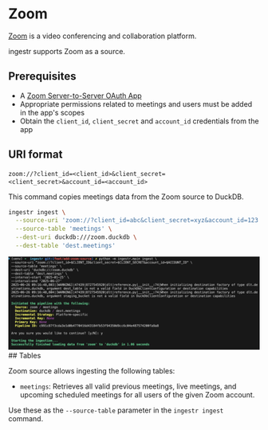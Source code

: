 # Zoom

[Zoom](https://www.zoom.com/) is a video conferencing and collaboration platform.

ingestr supports Zoom as a source.

## Prerequisites
- A [Zoom Server-to-Server OAuth App](https://developers.zoom.us/docs/internal-apps/s2s-oauth/)
- Appropriate permissions related to meetings and users must be added in the app's scopes
- Obtain the `client_id`, `client_secret` and `account_id`  credentials from the app

## URI format
```plaintext
zoom://?client_id=<client_id>&client_secret=<client_secret>&account_id=<account_id>
```

This command copies meetings data from the Zoom source to DuckDB.

```sh
ingestr ingest \
  --source-uri 'zoom://?client_id=abc&client_secret=xyz&account_id=123' \
  --source-table 'meetings' \
  --dest-uri duckdb:///zoom.duckdb \
  --dest-table 'dest.meetings'
```

<img alt="zoom" src="../media/zoom_ingestion.png"/>
## Tables

Zoom source allows ingesting the following tables:

- `meetings`: Retrieves all valid previous meetings, live meetings, and upcoming scheduled meetings for all users of the given Zoom account.

Use these as the `--source-table` parameter in the `ingestr ingest` command.
